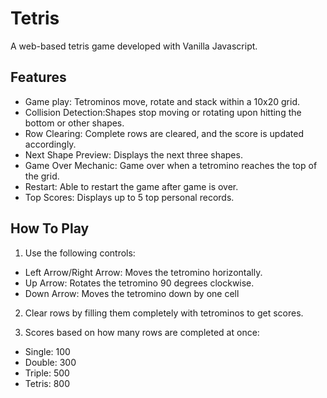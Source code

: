 # Tetris

A web-based tetris game developed with Vanilla Javascript.

## Features

- Game play: Tetrominos move, rotate and stack within a 10x20 grid.
- Collision Detection:Shapes stop moving or rotating upon hitting the bottom or other shapes.
- Row Clearing: Complete rows are cleared, and the score is updated accordingly.
- Next Shape Preview: Displays the next three shapes.
- Game Over Mechanic: Game over when a tetromino reaches the top of the grid.
- Restart: Able to restart the game after game is over.
- Top Scores: Displays up to 5 top personal records.

## How To Play

1. Use the following controls:

- Left Arrow/Right Arrow: Moves the tetromino horizontally.
- Up Arrow: Rotates the tetromino 90 degrees clockwise.
- Down Arrow: Moves the tetromino down by one cell

2. Clear rows by filling them completely with tetrominos to get scores.

3. Scores based on how many rows are completed at once:

- Single: 100
- Double: 300
- Triple: 500
- Tetris: 800
